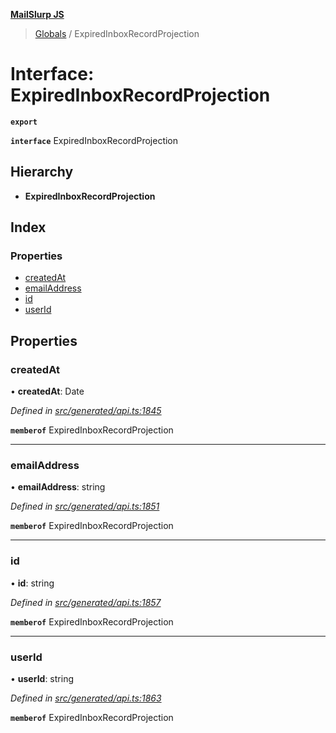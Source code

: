 **[MailSlurp JS](../README.md)**

> [Globals](../README.md) / ExpiredInboxRecordProjection

# Interface: ExpiredInboxRecordProjection

**`export`** 

**`interface`** ExpiredInboxRecordProjection

## Hierarchy

* **ExpiredInboxRecordProjection**

## Index

### Properties

* [createdAt](expiredinboxrecordprojection.md#createdat)
* [emailAddress](expiredinboxrecordprojection.md#emailaddress)
* [id](expiredinboxrecordprojection.md#id)
* [userId](expiredinboxrecordprojection.md#userid)

## Properties

### createdAt

•  **createdAt**: Date

*Defined in [src/generated/api.ts:1845](https://github.com/mailslurp/mailslurp-client/blob/c83a162/src/generated/api.ts#L1845)*

**`memberof`** ExpiredInboxRecordProjection

___

### emailAddress

•  **emailAddress**: string

*Defined in [src/generated/api.ts:1851](https://github.com/mailslurp/mailslurp-client/blob/c83a162/src/generated/api.ts#L1851)*

**`memberof`** ExpiredInboxRecordProjection

___

### id

•  **id**: string

*Defined in [src/generated/api.ts:1857](https://github.com/mailslurp/mailslurp-client/blob/c83a162/src/generated/api.ts#L1857)*

**`memberof`** ExpiredInboxRecordProjection

___

### userId

•  **userId**: string

*Defined in [src/generated/api.ts:1863](https://github.com/mailslurp/mailslurp-client/blob/c83a162/src/generated/api.ts#L1863)*

**`memberof`** ExpiredInboxRecordProjection
